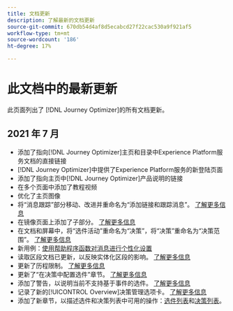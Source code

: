 ```yaml
---
title: 文档更新
description: 了解最新的文档更新
source-git-commit: 670db54d4af8d5ecabcd27f22cac530a9f921af5
workflow-type: tm+mt
source-wordcount: '186'
ht-degree: 17%

---
```



# 此文档中的最新更新

此页面列出了
[!DNL Journey Optimizer]的所有文档更新。

## 2021 年 7 月

* 添加了指向[!DNL Journey Optimizer]主页和目录中Experience Platform服务文档的直接链接
* [!DNL Journey Optimizer]中提供了Experience Platform服务的新登陆页面
* 添加了指向主页中[!DNL Journey Optimizer]产品说明的链接
* 在多个页面中添加了教程视频
* 优化了主页图像
* 将“消息跟踪”部分移动、改进并重命名为“添加链接和跟踪消息”。 [了解更多信息](message-tracking.md)
* 在镜像页面上添加了子部分。 [了解更多信息](message-tracking.md#mirror-page)
* 在文档和屏幕中，将“选件活动”重命名为“决策”，将“决策”重命名为“决策范围”。 [了解更多信息](offers/get-started/starting-offer-decisioning.md)
* 新用例：[使用帮助程序函数对消息进行个性化设置](personalization/personalization-use-case-helper-functions.md)
* 读取区段文档已更新，以反映实体化区段的影响。 [了解更多信息](building-journeys/read-segment.md)
* 更新了历程限制。 [了解更多信息](building-journeys/limitations.md)
* 更新了“在决策中配置选件”章节。 [了解更多信息](offers/offer-activities/configure-offer-selection.md)
* 添加了警告，以说明当前不支持基于事件的选件。 [了解更多信息](offers/offer-library/creating-personalized-offers.md#eligibility)
* 记录了新的[!UICONTROL Overview]决策管理选项卡。 [了解更多信息](offers/get-started/user-interface.md#overview)
* 添加了新章节，以描述选件和决策列表中可用的操作：[选件列表](offers/offer-library/creating-personalized-offers.md#offer-list)和[决策列表](offers/offer-activities/create-offer-activities.md#decision-list)。
